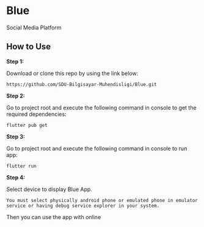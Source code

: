 # Blue

Social Media Platform

## How to Use

**Step 1:**

Download or clone this repo by using the link below:

```
https://github.com/SDU-Bilgisayar-Muhendisligi/Blue.git
```

**Step 2:**

Go to project root and execute the following command in console to get the required dependencies:

```
flutter pub get
```

**Step 3:**

Go to project root and execute the following command in console to run app:

```
flutter run
```

**Step 4:**

Select device to display Blue App.

```
You must select physically android phone or emulated phone in emulator service or having debug service explorer in your system.
```

Then you can use the app with online
